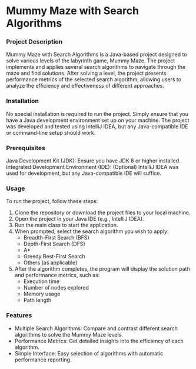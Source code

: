 # Mummy Maze with Search Algorithms
### Project Description
Mummy Maze with Search Algorithms is a Java-based project designed to solve various levels of the labyrinth game, Mummy Maze. The project implements and applies several search algorithms to navigate through the maze and find solutions. After solving a level, the project presents performance metrics of the selected search algorithm, allowing users to analyze the efficiency and effectiveness of different approaches.

### Installation
No special installation is required to run the project. Simply ensure that you have a Java development environment set up on your machine. The project was developed and tested using IntelliJ IDEA, but any Java-compatible IDE or command-line setup should work.

### Prerequisites
Java Development Kit (JDK): Ensure you have JDK 8 or higher installed.
Integrated Development Environment (IDE): (Optional) IntelliJ IDEA was used for development, but any Java-compatible IDE will suffice.
### Usage
To run the project, follow these steps:

1. Clone the repository or download the project files to your local machine.
2. Open the project in your Java IDE (e.g., IntelliJ IDEA).
3. Run the main class to start the application.
4. When prompted, select the search algorithm you wish to apply:
    - Breadth-First Search (BFS)
    - Depth-First Search (DFS)
    - A*
    - Greedy Best-First Search
    - Others (as applicable)
5. After the algorithm completes, the program will display the solution path and performance metrics, such as:
    - Execution time
    - Number of nodes explored
    - Memory usage
    - Path length
### Features
- Multiple Search Algorithms: Compare and contrast different search algorithms to solve the Mummy Maze levels.
- Performance Metrics: Get detailed insights into the efficiency of each algorithm.
- Simple Interface: Easy selection of algorithms with automatic performance reporting.
